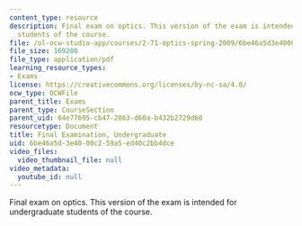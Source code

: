 ```yaml
---
content_type: resource
description: Final exam on optics. This version of the exam is intended for undergraduate
  students of the course.
file: /ol-ocw-studio-app/courses/2-71-optics-spring-2009/6be46a5d3e4000c259a5ed40c2bb4dce_MIT2_71S09_ufinal.pdf
file_size: 169200
file_type: application/pdf
learning_resource_types:
- Exams
license: https://creativecommons.org/licenses/by-nc-sa/4.0/
ocw_type: OCWFile
parent_title: Exams
parent_type: CourseSection
parent_uid: 64e77695-cb47-2863-d60a-b432b2729d60
resourcetype: Document
title: Final Examination, Undergraduate
uid: 6be46a5d-3e40-00c2-59a5-ed40c2bb4dce
video_files:
  video_thumbnail_file: null
video_metadata:
  youtube_id: null
---
```

Final exam on optics. This version of the exam is intended for undergraduate students of the course.